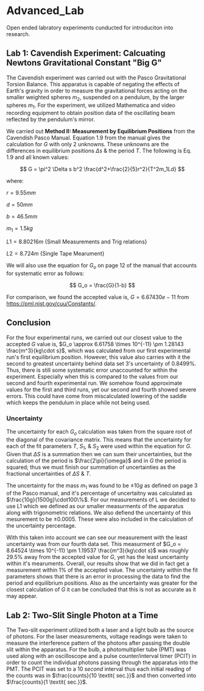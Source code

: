# Advanced_Lab

Open ended labratory experiments cunducted for introduciton into research. 

## Lab 1: Cavendish Experiment: Calcuating Newtons Gravitational Constant "Big G"

The Cavendish experiment was carried out with the Pasco Gravitational Torsion Balance. This apparatus is capable of negating the effects of Earth's gravity in order to measure the gravitational forces acting on the smaller weighted spheres $m_2$, suspended on a pendulum, by the larger spheres $m_1$. For the experiment, we utilized Mathematica and video recording equipment to obtain position data of the oscillating beam reflected by the pendulum's mirror. 

We carried out **Method II: Measurement by Equilibrium Positions** from the Cavendish Pasco Manual. Equation 1.9 from the manual gives the calculation for $G$ with only 2 unknowns. These unknowns are the differences in equilibrium positions $\Delta s$ & the period $T$. The following is Eq. 1.9 and all known values:

$$
G = \pi^2 \Delta s b^2 \frac{d^2+\frac{2}{5}r^2}{T^2m_1Ld}
$$

where:

$r=9.55mm$

$d=50mm$

$b=46.5mm$
    
$m_1 = 1.5kg$

$L1= 8.80216m$ {Small Measurements and Trig relations}

$L2=8.724m$  {Single Tape Mearument}

We will also use the equation for $G_o$ on page 12 of the manual that accounts for systematic error as follows:

$$
G_o = \frac{G}{1-b}
$$


For comparison, we found the accepted value is, $G = 6.67430e-11$ from https://pml.nist.gov/cuu/Constants/.

## Conclusion 

For the four experimental runs, we carried out our closest value to the accepted $G$ value is, $G_o \approx 6.61758 \times 10^{-11} \pm 1.28143 \frac{m^3}{kg\cdot s}$, which was calculated from our first experimental run's first equilibrium position. However, this value also carries with it the second to greatest uncertainty behind data set 3's uncertainty of $0.8499 \%$. Thus, there is still some systematic error unaccounted for within the experiment. Especially when this is compared to the values from our second and fourth experimental run. We somehow found approximate values for the first and third runs, yet our second and fourth showed severe errors. This could have come from miscalculated lowering of the saddle which keeps the pendulum in place while not being used. 

### Uncertainty
The uncertainty for each $G_o$ calculation was taken from the square root of the diagonal of the covariance matrix. This means that the uncertainty for each of the fit parameters $T$, $S_1$, & $S_2$ were used within the equation for $G$. Given that $\Delta S$ is a summation then we can sum their uncertainties, but the calculation of the period is $\frac{2\pi}{\omega}$ and in $G$ the period is squared; thus we must finish our summation of uncertainties as the fractional uncertainties of $\Delta S$ & $T$. 

The uncertainty for the mass $m_1$ was found to be $\pm 10g$ as defined on page 3 of the Pasco manual, and it's percentage of uncertaitny was calculated as $\frac{10g}{1500g}\cdot100\%$. For our measurements of L we decided to use L1 which we defined as our smaller measurments of the apparatus along with trigonometric relations. We also defiend the uncertainty of this mesurement to be $\pm 0.0005$. These were also included in the calculation of the uncertainty percentage.   

With this taken into account we can see our measurement with the least uncertainty was from our fourth data set. This measurment of $G_o = 8.64524 \times 10^{-11} \pm 1.19537 \frac{m^3}{kg\cdot s}$ was roughly $29.5\%$ away from the accepted value for $G$, yet has the least uncertainty within it's mearuments. Overall, our results show that we did in fact get a measurement within $1\%$ of the accepted value. The uncertainty within the fit parameters shows that there is an error in processing the data to find the period and equilibrium positions. Also as the uncertainty was greater for the closest calculation of $G$ it can be concluded that this is not as accurate as it may appear.



## Lab 2: Two-Slit Single Photon at a Time

The Two-slit experiment utilized both a laser and a light bulb as the source of photons. For the laser measurements, voltage readings were taken to measure the interference pattern of the photons after passing the double slit within the apparatus. For the bulb, a photomultiplier tube (PMT) was used along with an oscilloscope and a pulse counter/interval timer (PCIT) in order to count the individual photons passing through the apparatus into the PMT. The PCIT was set to a $10$ $second$ interval thus each initial reading of the counts was in $\frac{counts}{10 \textit{ sec.}}$ and then converted into $\frac{counts}{1 \textit{ sec.}}$. 


